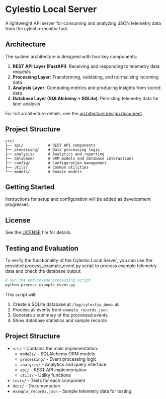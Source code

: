 # Cylestio Local Server

A lightweight API server for consuming and analyzing JSON telemetry data from the cylestio-monitor tool.

## Architecture

The system architecture is designed with four key components:

1. **REST API Layer (FastAPI)**: Receiving and responding to telemetry data requests
2. **Processing Layer**: Transforming, validating, and normalizing incoming data
3. **Analysis Layer**: Computing metrics and producing insights from stored data
4. **Database Layer (SQLAlchemy + SQLite)**: Persisting telemetry data for later analysis

For full architecture details, see the [architecture design document](src/architecture_design.md).

## Project Structure

```
src/
├── api/           # REST API components
├── processing/    # Data processing logic
├── analysis/      # Analytics and reporting
├── database/      # ORM models and database interactions
├── config/        # Configuration management
├── utils/         # Common utilities
└── models/        # Domain models
```

## Getting Started

Instructions for setup and configuration will be added as development progresses.

## License

See the [LICENSE](LICENSE) file for details.

## Testing and Evaluation

To verify the functionality of the Cylestio Local Server, you can use the provided process_example_event.py script to process example telemetry data and check the database output:

```bash
# Run the end-to-end processing script
python process_example_event.py
```

This script will:
1. Create a SQLite database at `/tmp/cylestio_demo.db`
2. Process all events from `example_records.json`
3. Generate a summary of the processed events
4. Show database statistics and sample records

## Project Structure

- `src/` - Contains the main implementation:
  - `models/` - SQLAlchemy ORM models
  - `processing/` - Event processing logic
  - `analysis/` - Analytics and query interface
  - `api/` - REST API implementation
  - `utils/` - Utility functions
- `tests/` - Tests for each component
- `docs/` - Documentation
- `example_records.json` - Sample telemetry data for testing
